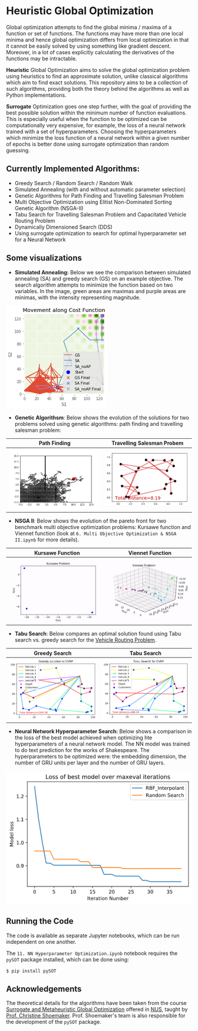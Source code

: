 # Heuristic Global Optimization
Global optimization attempts to find the global minima / maxima of a function or set of functions. The functions may have more than one local minima and hence global optimization differs from local optimization in that it cannot be easily solved by using something like gradient descent. Moreover, in a lot of cases explicitly calculating the derivatives of the functions may be intractable.

**Heuristic** Global Optimization aims to solve the global optimization problem using heuristics to find an approximate solution, unlike classical algorithms which aim to find exact solutions. This repository aims to be a collection of such algorithms, providing both the theory behind the algorithms as well as Python implementations.

**Surrogate** Optimization goes one step further, with the goal of providing the best possible solution within the minimum number of function evaluations. This is especially useful when the function to be optimized can be computationally very expensive, for example, the loss of a neural network trained with a set of hyperparameters. Choosing the hyperparameters which minimize the loss function of a neural network within a given number of epochs is better done using surrogate optimization than random guessing.

## Currently Implemented Algorithms:
* Greedy Search / Random Search / Random Walk
* Simulated Annealing (with and without automatic parameter selection)
* Genetic Algorithms for Path Finding and Travelling Salesman Problem
* Multi Objective Optimization using Elitist Non-Dominated Sorting Genetic Algorithm (NSGA-II)
* Tabu Search for Travelling Salesman Problem and Capacitated Vehicle Routing Problem
* Dynamically Dimensioned Search (DDS)
* Using surrogate optimization to search for optimal hyperparameter set for a Neural Network

## Some visualizations
* **Simulated Annealing:** Below we see the comparison between simulated annealing (SA) and greedy search (GS) on an example objective. The search algorithm attempts to minimize the function based on two variables. In the image, green areas are maximas and purple areas are minimas, with the intensity representing magnitude.
  
![Simulated Annealing example](Images/SA_demo.png)

* **Genetic Algorithsm**: Below shows the evolution of the solutions for two problems solved using genetic algorithms: path finding and travelling salesman problem:
  
<center>

 Path Finding          |  Travelling Salesman Probem
:-------------------------:|:-------------------------:
![Path finding using genetic algorithm](Images/GA_PathFinding.gif)  |  ![TSP using genetic algorithms](Images/GA_TSP.gif)
</center>

* **NSGA II**: Below shows the evolution of the pareto front for two benchmark multi objective optimization problems: Kursawe function and Viennet function (look at `6. Multi Objective Optimization & NSGA II.ipynb` for more details).
  
  
<center>

 Kursawe Function          |  Viennet Function
:-------------------------:|:-------------------------:
![Path finding using genetic algorithm](Images/nsga_kursawe.gif)  |  ![TSP using genetic algorithms](Images/nsga_viennet.gif)
</center>

* **Tabu Search**: Below compares an optimal solution found using Tabu search vs. greedy search for the [Vehicle Routing Problem](https://en.wikipedia.org/wiki/Vehicle_routing_problem).

<center>

 Greedy Search          |  Tabu Search
:-------------------------:|:-------------------------:
![VRP optimal solution using Greedy search](Images/vrp_greedy.png)  |  ![VRP optimal solution using Tabu search](Images/vrp_tabu.png)
</center>
  
* **Neural Network Hyperparameter Search:** Below shows a comparison in the loss of the best model achieved when optimizing hte hyperparameters of a neural network model. The NN model was trained to do text prediction for the works of Shakespeare. The hyperparameters to be optimized were: the embedding dimension, the number of GRU units per layer and the number of GRU layers.

![Surrogate optimization vs. random guessing for NN hyperparameter search](Images/NN_hyperparam_search.png)

## Running the Code
The code is available as separate Jupyter notebooks, which can be run independent on one another.

The `11. NN Hyperparameter Optimization.ipynb` notebook requires the `pySOT` package installed, which can be done using:
```shell
$ pip install pySOT
```

## Acknowledgements
The theoretical details for the algorithms have been taken from the course [Surrogate and Metaheuristic Global Optimization](https://ivle.nus.edu.sg/V1/lms/public/view_moduleoutline.aspx?CourseID=1D86508F-95B6-4BD2-AC09-6A895C581EBF&ClickFrom=StuViewBtn) offered in [NUS](http://www.nus.edu.sg), taught by [Prof. Christine Shoemaker](https://www.eng.nus.edu.sg/isem/staff/christine-a-shoemaker/). Prof. Shoemaker's team is also responsible for the development of the `pySOT` package.